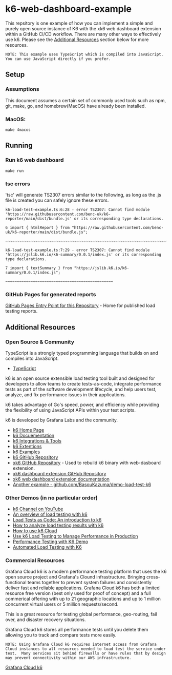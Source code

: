 # k6-web-dashboard-example

This repsitory is one example of how you can implement a simple and purely open source instance of K6 with the xk6 web dashboard extension within a GitHub CI/CD workflow.  There are many other ways to effectively use k6.  Please see the [Additional Resources](#additional-resources) section below for more resources.

`NOTE: This example uses TypeScript which is compiled into JavaScript.  You can use JavaScript directly if you prefer.`


## Setup

### Assumptions

This document assumes a certain set of commonly used tools such as npm, git, make, go, and homebrew(MacOS) have already been installed.

### MacOS:

    make 4macos


## Running

### Run k6 web dashboard

    make run

### tsc errors

'tsc' will generate TS2307 errors similar to the following, as long as the .js file is created you can safely ignore these errors.

    k6-load-test-example.ts:6:28 - error TS2307: Cannot find module 'https://raw.githubusercontent.com/benc-uk/k6-reporter/main/dist/bundle.js' or its corresponding type declarations.

    6 import { htmlReport } from "https://raw.githubusercontent.com/benc-uk/k6-reporter/main/dist/bundle.js";
                                  ~~~~~~~~~~~~~~~~~~~~~~~~~~~~~~~~~~~~~~~~~~~~~~~~~~~~~~~~~~~~~~~~~~~~~~~~~~~

    k6-load-test-example.ts:7:29 - error TS2307: Cannot find module 'https://jslib.k6.io/k6-summary/0.0.1/index.js' or its corresponding type declarations.

    7 import { textSummary } from "https://jslib.k6.io/k6-summary/0.0.1/index.js";
                                   ~~~~~~~~~~~~~~~~~~~~~~~~~~~~~~~~~~~~~~~~~~~~~~~


### GitHub Pages for generated reports

[GitHub Pages Entry Point for this Repository](https://mdonahue-godaddy.github.io/k6-web-dashboard-example/) - Home for published load testing reports.


## Additional Resources

### Open Source & Community

TypeScript is a strongly typed programming language that builds on and compiles into JavaScript.

* [TypeScript](https://www.typescriptlang.org/)


k6 is an open source extensible load testing tool built and designed for developers to allow teams to create tests-as-code, integrate performance tests as part of the software development lifecycle, and help users test, analyze, and fix performance issues in their applications.

k6 takes advantage of Go's speed, power, and efficiency while providing the flexibility of using JavaScript APIs within your test scripts.

k6 is developed by Grafana Labs and the community.

* [k6 Home Page](https://k6.io/)
* [k6 Docuementation](https://grafana.com/docs/k6/latest/)
* [k6 Integrations & Tools](https://k6.io/docs/integrations/)
* [k6 Extentions](https://k6.io/docs/extensions/)
* [k6 Examples](https://k6.io/docs/examples/)
* [k6 GitHub Repository](https://github.com/grafana/k6)
* [xk6 GitHub Repository](https://github.com/grafana/xk6) - Used to rebuild k6 binary with web-dasboard extension.
* [xk6 dashboard extension GitHub Repository](https://github.com/grafana/xk6-dashboard)
* [xk6 web dashboard extension documentation](https://github.com/grafana/xk6-dashboard/blob/master/cmd/k6-web-dashboard/README.md)
* [Another example - github.com/BasouKazuma/demo-load-test-k6](https://github.com/BasouKazuma/demo-load-test-k6)


### Other Demos (in no particular order)

* [k6 Channel on YouTube](https://www.youtube.com/@k6io)
* [An overview of load testing with k6](https://www.youtube.com/watch?v=ncxCIuo5tUU)
* [Load Tests as Code: An introduction to k6](https://www.youtube.com/watch?v=Y2ba-mhNV90)
* [How to analyze load testing results with k6](https://www.youtube.com/watch?v=IW7I_vWV93A)
* [How to use k6 Cloud](https://www.youtube.com/watch?v=eCv1XshEpDI)
* [Use k6 Load Testing to Manage Performance in Production](https://www.youtube.com/watch?v=aC45-LjDueM)
* [Performance Testing with K6 Demo](https://www.youtube.com/watch?v=5hYjwKAtewc)
* [Automated Load Testing with K6](https://www.youtube.com/watch?v=3TpJItd5JwY)


### Commercial Resources

Grafana Cloud k6 is a modern performance testing platform that uses the k6 open source project and Grafana's Clound infrastructure.  Bringing cross-functional teams together to prevent system failures and consistently deliver fast and reliable applications.  Grafana Cloud k6 has both a limited resource free version (best only used for proof of concept) and a full commerical offering with up to 21 geographic locations and up to 1 million concurrent virtual users or 5 million requests/second.

This is a great resource for testing global performance, geo-routing, fail over, and disaster recovery situations.

Grafana Cloud k6 stores all performance tests until you delete them allowing you to track and compare tests more easily.

`NOTE: Using Grafana Cloud k6 requires internet access from Grafana Cloud instances to all resources needed to load test the service under test.  Many services sit behind firewalls or have rules that by design may prevent connectivity within our AWS infrastructure.`

[Grafana Cloud k6](https://grafana.com/docs/grafana-cloud/k6/)

